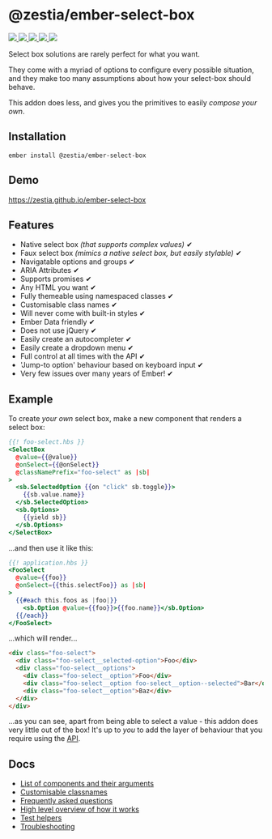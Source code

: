 # @zestia/ember-select-box

<p>
  <a href="http://travis-ci.org/zestia/ember-select-box">
    <img src="https://travis-ci.org/zestia/ember-select-box.svg?branch=master">
  </a>

  <a href="https://david-dm.org/zestia/ember-select-box#badge-embed">
    <img src="https://david-dm.org/zestia/ember-select-box.svg">
  </a>

  <a href="https://david-dm.org/zestia/ember-select-box#dev-badge-embed">
    <img src="https://david-dm.org/zestia/ember-select-box/dev-status.svg">
  </a>

  <a href="https://emberobserver.com/addons/@zestia/ember-select-box">
    <img src="https://emberobserver.com/badges/-zestia-ember-select-box.svg">
  </a>

  <img src="https://img.shields.io/badge/Ember-%3E%3D%203.11-brightgreen">
</p>

Select box solutions are rarely perfect for what you want.

They come with a myriad of options to configure every possible situation, and they make too many assumptions about how your select-box should behave.

This addon does less, and gives you the primitives to easily _compose your own_.

## Installation

```
ember install @zestia/ember-select-box
```

## Demo

https://zestia.github.io/ember-select-box

## Features

- Native select box _(that supports complex values)_ ✔︎
- Faux select box _(mimics a native select box, but easily stylable)_ ✔︎
- Navigatable options and groups ✔︎
- ARIA Attributes ✔︎
- Supports promises ✔︎
- Any HTML you want ✔︎
- Fully themeable using namespaced classes ✔︎
- Customisable class names ✔︎
- Will never come with built-in styles ✔︎
- Ember Data friendly ✔︎
- Does not use jQuery ✔︎
- Easily create an autocompleter ✔︎
- Easily create a dropdown menu ✔︎
- Full control at all times with the API ✔︎
- 'Jump-to option' behaviour based on keyboard input ✔︎
- Very few issues over many years of Ember! ✔︎

## Example

To create _your own_ select box, make a new component that renders a select box:

```handlebars
{{! foo-select.hbs }}
<SelectBox
  @value={{@value}}
  @onSelect={{@onSelect}}
  @classNamePrefix="foo-select" as |sb|
>
  <sb.SelectedOption {{on "click" sb.toggle}}>
    {{sb.value.name}}
  </sb.SelectedOption>
  <sb.Options>
    {{yield sb}}
  </sb.Options>
</SelectBox>
```

...and then use it like this:

```handlebars
{{! application.hbs }}
<FooSelect
  @value={{foo}}
  @onSelect={{this.selectFoo}} as |sb|
>
  {{#each this.foos as |foo|}}
    <sb.Option @value={{foo}}>{{foo.name}}</sb.Option>
  {{/each}}
</FooSelect>
```

...which will render...

```html
<div class="foo-select">
  <div class="foo-select__selected-option">Foo</div>
  <div class="foo-select__options">
    <div class="foo-select__option">Foo</div>
    <div class="foo-select__option foo-select__option--selected">Bar</div>
    <div class="foo-select__option">Baz</div>
  </div>
</div>
```

...as you can see, apart from being able to select a value - this addon does very little out of the box! It's up to _you_ to add the layer of behaviour that you require using the [API](docs/components.md).

## Docs

- [List of components and their arguments](docs/components.md)
- [Customisable classnames](docs/class-names.md)
- [Frequently asked questions](docs/faq.md)
- [High level overview of how it works](docs/how-it-works.md)
- [Test helpers](docs/test-helpers.md)
- [Troubleshooting](docs/troubleshooting.md)
